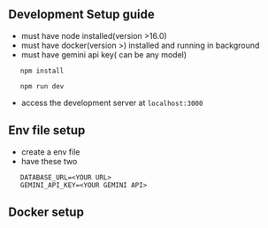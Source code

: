 ## Development Setup guide

- must have node installed(version >16.0)
- must have docker(version >) installed and running in background
- must have gemini api key( can be any model)

```terminal
   npm install

   npm run dev

```
- access the development server at `localhost:3000`

## Env file setup

- create a env file
- have these two 

```terminal
   DATABASE_URL=<YOUR URL>
   GEMINI_API_KEY=<YOUR GEMINI API>
```

## Docker setup



